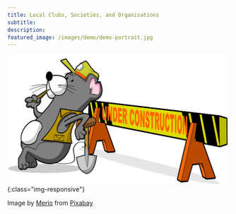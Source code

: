 ```yaml
---
title: Local Clubs, Societies, and Organisations
subtitle: 
description: 
featured_image: /images/demo/demo-portrait.jpg
---
```


![UC](/images/under-construction.jpg){:class="img-responsive"}

Image by <a href="https://pixabay.com/users/merio-1480566/?utm_source=link-attribution&amp;utm_medium=referral&amp;utm_campaign=image&amp;utm_content=4010445">Merio</a> from <a href="https://pixabay.com/?utm_source=link-attribution&amp;utm_medium=referral&amp;utm_campaign=image&amp;utm_content=4010445">Pixabay</a>